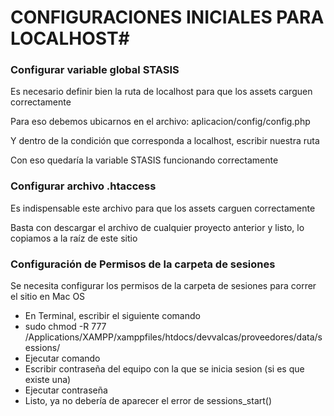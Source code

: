 # CONFIGURACIONES INICIALES PARA LOCALHOST#

### Configurar variable global STASIS ###

Es necesario definir bien la ruta de localhost para que los assets carguen correctamente

Para eso debemos ubicarnos en el archivo: aplicacion/config/config.php

Y dentro de la condición que corresponda a localhost, escribir nuestra ruta

Con eso quedaría la variable STASIS funcionando correctamente

### Configurar archivo .htaccess ###

Es indispensable este archivo para que los assets carguen correctamente

Basta con descargar el archivo de cualquier proyecto anterior y listo, lo copiamos a la raíz de este sitio

### Configuración de Permisos de la carpeta de sesiones ###

Se necesita configurar los permisos de la carpeta de sesiones para correr el sitio en Mac OS

* En Terminal, escribir el siguiente comando
* sudo chmod -R 777 /Applications/XAMPP/xamppfiles/htdocs/devvalcas/proveedores/data/sessions/
* Ejecutar comando
* Escribir contraseña del equipo con la que se inicia sesion (si es que existe una)
* Ejecutar contraseña
* Listo, ya no debería de aparecer el error de sessions_start()